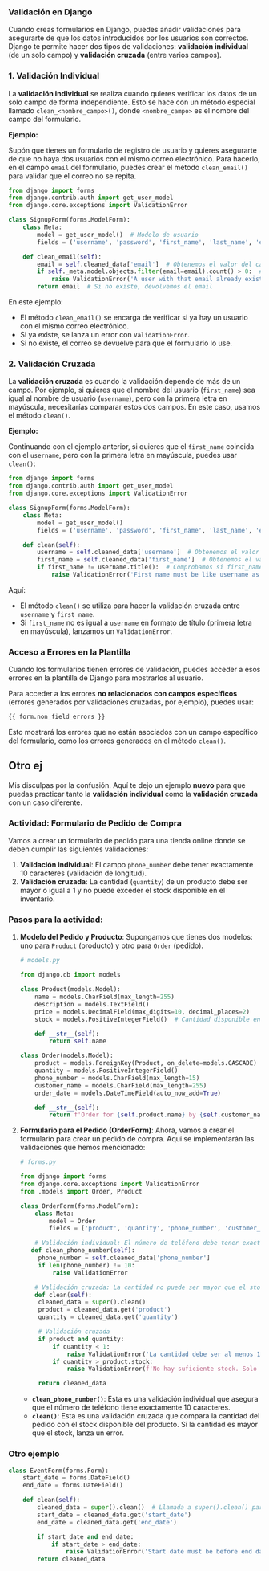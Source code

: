 
### **Validación en Django**

Cuando creas formularios en Django, puedes añadir validaciones para asegurarte de que los datos introducidos por los usuarios son correctos. Django te permite hacer dos tipos de validaciones: **validación individual** (de un solo campo) y **validación cruzada** (entre varios campos).

### **1. Validación Individual**

La **validación individual** se realiza cuando quieres verificar los datos de un solo campo de forma independiente. Esto se hace con un método especial llamado `clean_<nombre_campo>()`, donde `<nombre_campo>` es el nombre del campo del formulario.

**Ejemplo:**

Supón que tienes un formulario de registro de usuario y quieres asegurarte de que no haya dos usuarios con el mismo correo electrónico. Para hacerlo, en el campo `email` del formulario, puedes crear el método `clean_email()` para validar que el correo no se repita.

```python
from django import forms
from django.contrib.auth import get_user_model
from django.core.exceptions import ValidationError

class SignupForm(forms.ModelForm):
    class Meta:
        model = get_user_model()  # Modelo de usuario
        fields = ('username', 'password', 'first_name', 'last_name', 'email')

    def clean_email(self):
        email = self.cleaned_data['email']  # Obtenemos el valor del campo email
        if self._meta.model.objects.filter(email=email).count() > 0:  # Comprobamos si el email ya existe
            raise ValidationError('A user with that email already exists.')  # Si existe, lanzamos un error
        return email  # Si no existe, devolvemos el email
```

En este ejemplo:
- El método `clean_email()` se encarga de verificar si ya hay un usuario con el mismo correo electrónico.
- Si ya existe, se lanza un error con `ValidationError`.
- Si no existe, el correo se devuelve para que el formulario lo use.

### **2. Validación Cruzada**

La **validación cruzada** es cuando la validación depende de más de un campo. Por ejemplo, si quieres que el nombre del usuario (`first_name`) sea igual al nombre de usuario (`username`), pero con la primera letra en mayúscula, necesitarías comparar estos dos campos. En este caso, usamos el método `clean()`.

**Ejemplo:**

Continuando con el ejemplo anterior, si quieres que el `first_name` coincida con el `username`, pero con la primera letra en mayúscula, puedes usar `clean()`:

```python
from django import forms
from django.contrib.auth import get_user_model
from django.core.exceptions import ValidationError

class SignupForm(forms.ModelForm):
    class Meta:
        model = get_user_model()
        fields = ('username', 'password', 'first_name', 'last_name', 'email')

    def clean(self):
        username = self.cleaned_data['username']  # Obtenemos el valor de username
        first_name = self.cleaned_data['first_name']  # Obtenemos el valor de first_name
        if first_name != username.title():  # Comprobamos si first_name no es igual a username con la primera letra en mayúscula
            raise ValidationError('First name must be like username as title.')  # Si no coinciden, lanzamos un error
```

Aquí:
- El método `clean()` se utiliza para hacer la validación cruzada entre `username` y `first_name`.
- Si `first_name` no es igual a `username` en formato de título (primera letra en mayúscula), lanzamos un `ValidationError`.

### **Acceso a Errores en la Plantilla**

Cuando los formularios tienen errores de validación, puedes acceder a esos errores en la plantilla de Django para mostrarlos al usuario.

Para acceder a los errores **no relacionados con campos específicos** (errores generados por validaciones cruzadas, por ejemplo), puedes usar:

```html
{{ form.non_field_errors }}
```

Esto mostrará los errores que no están asociados con un campo específico del formulario, como los errores generados en el método `clean()`.


## Otro ej

Mis disculpas por la confusión. Aquí te dejo un ejemplo **nuevo** para que puedas practicar tanto la **validación individual** como la **validación cruzada** con un caso diferente.

### **Actividad: Formulario de Pedido de Compra**
Vamos a crear un formulario de pedido para una tienda online donde se deben cumplir las siguientes validaciones:

1. **Validación individual**: El campo `phone_number` debe tener exactamente 10 caracteres (validación de longitud).
2. **Validación cruzada**: La cantidad (`quantity`) de un producto debe ser mayor o igual a 1 y no puede exceder el stock disponible en el inventario.

### **Pasos para la actividad:**

1. **Modelo del Pedido y Producto**:
   Supongamos que tienes dos modelos: uno para `Product` (producto) y otro para `Order` (pedido).

   ```python
   # models.py

   from django.db import models

   class Product(models.Model):
       name = models.CharField(max_length=255)
       description = models.TextField()
       price = models.DecimalField(max_digits=10, decimal_places=2)
       stock = models.PositiveIntegerField()  # Cantidad disponible en stock

       def __str__(self):
           return self.name

   class Order(models.Model):
       product = models.ForeignKey(Product, on_delete=models.CASCADE)
       quantity = models.PositiveIntegerField()
       phone_number = models.CharField(max_length=15)
       customer_name = models.CharField(max_length=255)
       order_date = models.DateTimeField(auto_now_add=True)

       def __str__(self):
           return f'Order for {self.product.name} by {self.customer_name}'
   ```

2. **Formulario para el Pedido (OrderForm)**:
   Ahora, vamos a crear el formulario para crear un pedido de compra. Aquí se implementarán las validaciones que hemos mencionado:

   ```python
   # forms.py

   from django import forms
   from django.core.exceptions import ValidationError
   from .models import Order, Product

   class OrderForm(forms.ModelForm):
       class Meta:
           model = Order
           fields = ['product', 'quantity', 'phone_number', 'customer_name']

       # Validación individual: El número de teléfono debe tener exactamente 10 caracteres
      def clean_phone_number(self):
        phone_number = self.cleaned_data['phone_number']
        if len(phone_number) != 10:
            raise ValidationError

       # Validación cruzada: La cantidad no puede ser mayor que el stock disponible
       def clean(self):
        cleaned_data = super().clean()
        product = cleaned_data.get('product')
        quantity = cleaned_data.get('quantity')

        # Validación cruzada
        if product and quantity:
            if quantity < 1:
                raise ValidationError('La cantidad debe ser al menos 1.')
            if quantity > product.stock:
                raise ValidationError(f'No hay suficiente stock. Solo quedan {product.stock} unidades disponibles.')

        return cleaned_data
   ```

   - **`clean_phone_number()`**: Esta es una validación individual que asegura que el número de teléfono tiene exactamente 10 caracteres.
   - **`clean()`**: Esta es una validación cruzada que compara la cantidad del pedido con el stock disponible del producto. Si la cantidad es mayor que el stock, lanza un error.


### Otro ejemplo

```python
class EventForm(forms.Form):
    start_date = forms.DateField()
    end_date = forms.DateField()

    def clean(self):
        cleaned_data = super().clean()  # Llamada a super().clean() para obtener todos los datos limpios
        start_date = cleaned_data.get('start_date')
        end_date = cleaned_data.get('end_date')

        if start_date and end_date:
            if start_date > end_date:
                raise ValidationError('Start date must be before end date.')
        return cleaned_data

```